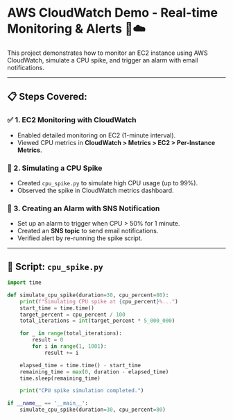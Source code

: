 # AWS CloudWatch Demo - Real-time Monitoring & Alerts 🚨☁️

This project demonstrates how to monitor an EC2 instance using AWS CloudWatch, simulate a CPU spike, and trigger an alarm with email notifications.

---

## 📋 Steps Covered:

### ✅ 1. EC2 Monitoring with CloudWatch
- Enabled detailed monitoring on EC2 (1-minute interval).
- Viewed CPU metrics in **CloudWatch > Metrics > EC2 > Per-Instance Metrics**.

### 🧪 2. Simulating a CPU Spike
- Created `cpu_spike.py` to simulate high CPU usage (up to 99%).
- Observed the spike in CloudWatch metrics dashboard.

### 🚨 3. Creating an Alarm with SNS Notification
- Set up an alarm to trigger when CPU > 50% for 1 minute.
- Created an **SNS topic** to send email notifications.
- Verified alert by re-running the spike script.

---

## 🔧 Script: `cpu_spike.py`
```python
import time

def simulate_cpu_spike(duration=30, cpu_percent=80):
    print(f"Simulating CPU spike at {cpu_percent}%...")
    start_time = time.time()
    target_percent = cpu_percent / 100
    total_iterations = int(target_percent * 5_000_000)

    for _ in range(total_iterations):
        result = 0
        for i in range(1, 1001):
            result += i

    elapsed_time = time.time() - start_time
    remaining_time = max(0, duration - elapsed_time)
    time.sleep(remaining_time)

    print("CPU spike simulation completed.")

if __name__ == '__main__':
    simulate_cpu_spike(duration=30, cpu_percent=80)
